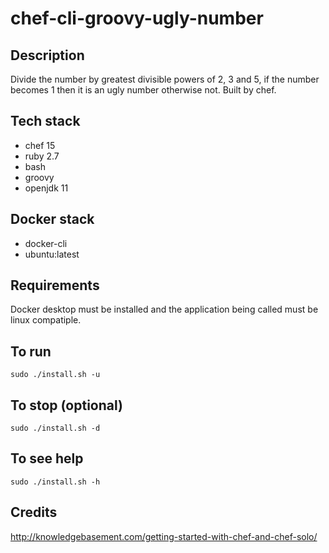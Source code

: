 # chef-cli-groovy-ugly-number

## Description
Divide the number by greatest divisible powers of
2, 3 and 5, if the number becomes 1 then it is an
ugly number otherwise not. Built by chef.

## Tech stack
- chef 15
- ruby 2.7
- bash
- groovy
- openjdk 11

## Docker stack
- docker-cli
- ubuntu:latest

## Requirements
Docker desktop must be installed and the application
being called must be linux compatiple.

## To run
`sudo ./install.sh -u`

## To stop (optional)
`sudo ./install.sh -d`

## To see help
`sudo ./install.sh -h`

## Credits
http://knowledgebasement.com/getting-started-with-chef-and-chef-solo/
